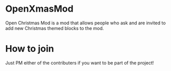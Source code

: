 OpenXmasMod
===========

Open Christmas Mod is a mod that allows people who ask and are invited to add new Christmas themed blocks to the mod.

How to join
===========

Just PM either of the contributers if you want to be part of the project!
